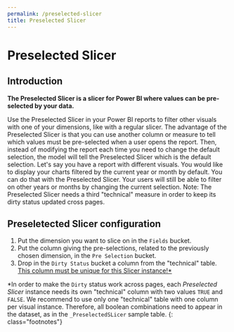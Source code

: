 ```yaml
---
permalink: /preselected-slicer
title: Preselected Slicer
---
```

# Preselected Slicer

## Introduction
**The Preselected Slicer is a slicer for Power BI where values can be pre-selected by your data.**

Use the Preselected Slicer in your Power BI reports to filter other visuals with one of your dimensions, like with a regular slicer. The advantage of the Preselected Slicer is that you can use another column or measure to tell which values must be pre-selected when a user opens the report. Then, instead of modifying the report each time you need to change the default selection, the model will tell the Preselected Slicer which is the default selection. Let's say you have a report with different visuals. You would like to display your charts filtered by the current year or month by default. You can do that with the Preselected Slicer. Your users will still be able to filter on other years or months by changing the current selection. Note: The Preselected Slicer needs a third "technical" measure in order to keep its dirty status updated cross pages.

## Preseletected Slicer configuration

1. Put the dimension you want to slice on in the `Fields` bucket.
2. Put the column giving the pre-selections, related to the previously chosen dimension, in the `Pre Selection` bucket.
3. Drop in the `Dirty Status` bucket a column from the "technical" table.<br />
<u>This column must be unique for this Slicer instance!*</u>

*In order to make the `Dirty` status work across pages, each _Preselected Slicer_ instance needs its own "technical" column with two values `TRUE` and `FALSE`. We recommend to use only one "technical" table with one column per visual instance. Therefore, all boolean combinations need to appear in the dataset, as in the `_PreselectedSLicer` sample table.
{: class="footnotes"}
